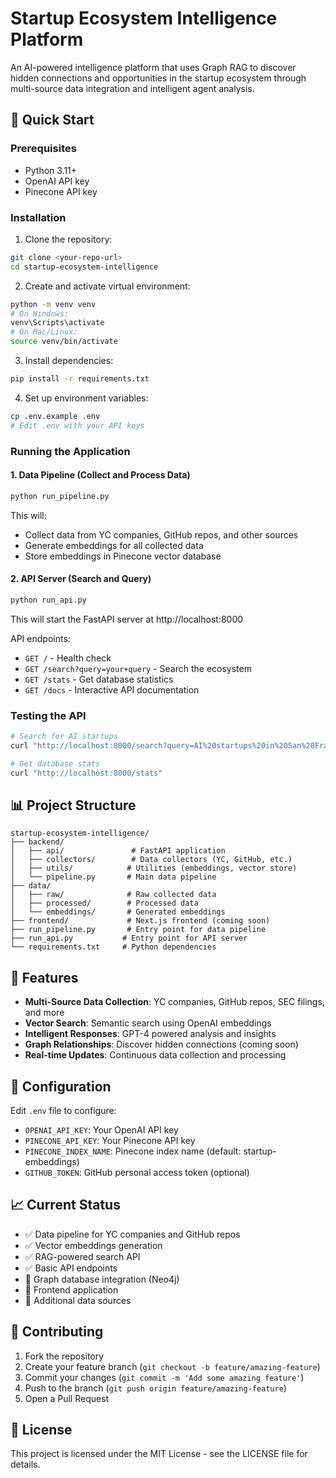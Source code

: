 # Startup Ecosystem Intelligence Platform

An AI-powered intelligence platform that uses Graph RAG to discover hidden connections and opportunities in the startup ecosystem through multi-source data integration and intelligent agent analysis.

## 🚀 Quick Start

### Prerequisites
- Python 3.11+
- OpenAI API key
- Pinecone API key

### Installation

1. Clone the repository:
```bash
git clone <your-repo-url>
cd startup-ecosystem-intelligence
```

2. Create and activate virtual environment:
```bash
python -m venv venv
# On Windows:
venv\Scripts\activate
# On Mac/Linux:
source venv/bin/activate
```

3. Install dependencies:
```bash
pip install -r requirements.txt
```

4. Set up environment variables:
```bash
cp .env.example .env
# Edit .env with your API keys
```

### Running the Application

#### 1. Data Pipeline (Collect and Process Data)
```bash
python run_pipeline.py
```
This will:
- Collect data from YC companies, GitHub repos, and other sources
- Generate embeddings for all collected data
- Store embeddings in Pinecone vector database

#### 2. API Server (Search and Query)
```bash
python run_api.py
```
This will start the FastAPI server at http://localhost:8000

API endpoints:
- `GET /` - Health check
- `GET /search?query=your+query` - Search the ecosystem
- `GET /stats` - Get database statistics
- `GET /docs` - Interactive API documentation

### Testing the API

```bash
# Search for AI startups
curl "http://localhost:8000/search?query=AI%20startups%20in%20San%20Francisco"

# Get database stats
curl "http://localhost:8000/stats"
```

## 📊 Project Structure

```
startup-ecosystem-intelligence/
├── backend/
│   ├── api/               # FastAPI application
│   ├── collectors/        # Data collectors (YC, GitHub, etc.)
│   ├── utils/            # Utilities (embeddings, vector store)
│   └── pipeline.py       # Main data pipeline
├── data/
│   ├── raw/              # Raw collected data
│   ├── processed/        # Processed data
│   └── embeddings/       # Generated embeddings
├── frontend/             # Next.js frontend (coming soon)
├── run_pipeline.py       # Entry point for data pipeline
├── run_api.py           # Entry point for API server
└── requirements.txt     # Python dependencies
```

## 🎯 Features

- **Multi-Source Data Collection**: YC companies, GitHub repos, SEC filings, and more
- **Vector Search**: Semantic search using OpenAI embeddings
- **Intelligent Responses**: GPT-4 powered analysis and insights
- **Graph Relationships**: Discover hidden connections (coming soon)
- **Real-time Updates**: Continuous data collection and processing

## 🔧 Configuration

Edit `.env` file to configure:
- `OPENAI_API_KEY`: Your OpenAI API key
- `PINECONE_API_KEY`: Your Pinecone API key
- `PINECONE_INDEX_NAME`: Pinecone index name (default: startup-embeddings)
- `GITHUB_TOKEN`: GitHub personal access token (optional)

## 📈 Current Status

- ✅ Data pipeline for YC companies and GitHub repos
- ✅ Vector embeddings generation
- ✅ RAG-powered search API
- ✅ Basic API endpoints
- 🚧 Graph database integration (Neo4j)
- 🚧 Frontend application
- 🚧 Additional data sources

## 🤝 Contributing

1. Fork the repository
2. Create your feature branch (`git checkout -b feature/amazing-feature`)
3. Commit your changes (`git commit -m 'Add some amazing feature'`)
4. Push to the branch (`git push origin feature/amazing-feature`)
5. Open a Pull Request

## 📝 License

This project is licensed under the MIT License - see the LICENSE file for details.
